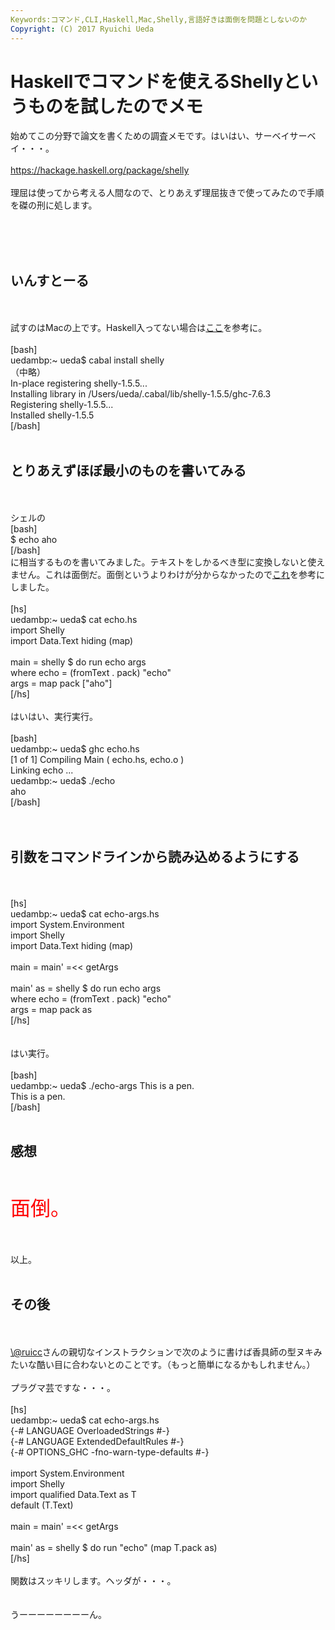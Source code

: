 ```yaml
---
Keywords:コマンド,CLI,Haskell,Mac,Shelly,言語好きは面倒を問題としないのか
Copyright: (C) 2017 Ryuichi Ueda
---
```

# Haskellでコマンドを使えるShellyというものを試したのでメモ
始めてこの分野で論文を書くための調査メモです。はいはい、サーベイサーベイ・・・。<br />
<br />
<a target="_blank" href="https://hackage.haskell.org/package/shelly">https://hackage.haskell.org/package/shelly</a><br />
<br />
理屈は使ってから考える人間なので、とりあえず理屈抜きで使ってみたので手順を磔の刑に処します。<br />
<br />
<!--more--><br />
<br />
<h2>いんすとーる</h2><br />
<br />
試すのはMacの上です。Haskell入ってない場合は<a href="http://blog.ueda.asia/?page_id=2944" target="_blank">ここ</a>を参考に。<br />
<br />
[bash]<br />
uedambp:~ ueda$ cabal install shelly<br />
（中略）<br />
In-place registering shelly-1.5.5...<br />
Installing library in /Users/ueda/.cabal/lib/shelly-1.5.5/ghc-7.6.3<br />
Registering shelly-1.5.5...<br />
Installed shelly-1.5.5<br />
[/bash]<br />
<br />
<h2>とりあえずほぼ最小のものを書いてみる</h2><br />
<br />
シェルの<br />
[bash]<br />
$ echo aho<br />
[/bash]<br />
に相当するものを書いてみました。テキストをしかるべき型に変換しないと使えません。これは面倒だ。面倒というよりわけが分からなかったので<a target="_blank" href="http://stackoverflow.com/questions/21715781/shelly-convert-string-to-shelly-filepath">これ</a>を参考にしました。<br />
<br />
[hs]<br />
uedambp:~ ueda$ cat echo.hs <br />
import Shelly<br />
import Data.Text hiding (map)<br />
<br />
main = shelly $ do run echo args<br />
 where echo = (fromText . pack) &quot;echo&quot;<br />
 args = map pack [&quot;aho&quot;]<br />
[/hs]<br />
<br />
はいはい、実行実行。<br />
<br />
[bash]<br />
uedambp:~ ueda$ ghc echo.hs <br />
[1 of 1] Compiling Main ( echo.hs, echo.o )<br />
Linking echo ...<br />
uedambp:~ ueda$ ./echo <br />
aho<br />
[/bash]<br />
<br />
<br />
<h2>引数をコマンドラインから読み込めるようにする</h2><br />
<br />
[hs]<br />
uedambp:~ ueda$ cat echo-args.hs <br />
import System.Environment<br />
import Shelly<br />
import Data.Text hiding (map)<br />
<br />
main = main' =&lt;&lt; getArgs<br />
<br />
main' as = shelly $ do run echo args<br />
 where echo = (fromText . pack) &quot;echo&quot;<br />
 args = map pack as<br />
[/hs]<br />
<br />
<br />
はい実行。<br />
<br />
[bash]<br />
uedambp:~ ueda$ ./echo-args This is a pen.<br />
This is a pen.<br />
[/bash]<br />
<br />
<h2>感想</h2><br />
<br />
<span style="color:red;font-size:32px">面倒。</span><br />
<br />
<br />
<br />
以上。<br />
<br />
<h2>その後</h2><br />
<br />
<a href="https://twitter.com/ruicc" target="_blank">\@ruicc</a>さんの親切なインストラクションで次のように書けば香具師の型ヌキみたいな酷い目に合わないとのことです。（もっと簡単になるかもしれません。）<br />
<br />
プラグマ芸ですな・・・。<br />
<br />
[hs]<br />
uedambp:~ ueda$ cat echo-args.hs <br />
{-# LANGUAGE OverloadedStrings #-}<br />
{-# LANGUAGE ExtendedDefaultRules #-}<br />
{-# OPTIONS_GHC -fno-warn-type-defaults #-}<br />
<br />
import System.Environment<br />
import Shelly<br />
import qualified Data.Text as T<br />
default (T.Text)<br />
<br />
main = main' =&lt;&lt; getArgs<br />
<br />
main' as = shelly $ do run &quot;echo&quot; (map T.pack as)<br />
[/hs]<br />
<br />
関数はスッキリします。ヘッダが・・・。<br />
<br />
<br />
うーーーーーーーーん。
